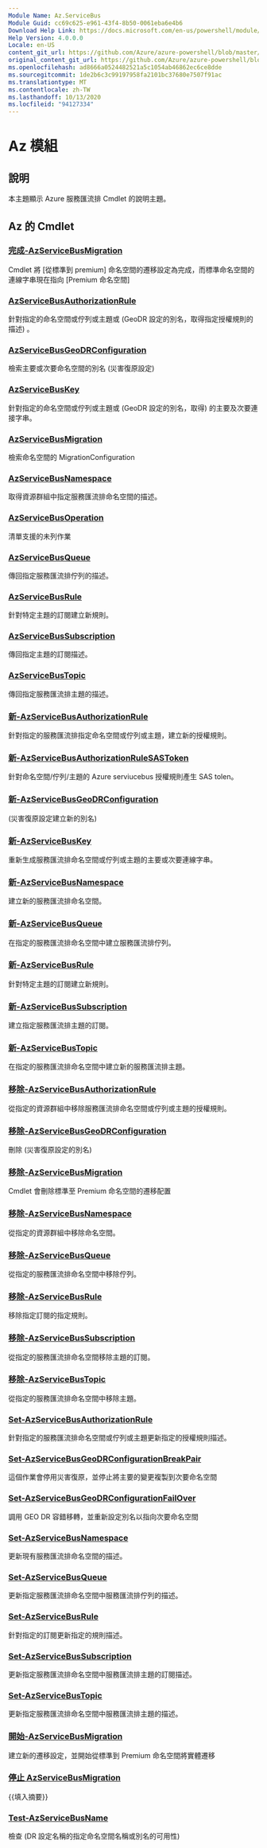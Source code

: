 ```yaml
---
Module Name: Az.ServiceBus
Module Guid: cc69c625-e961-43f4-8b50-0061eba6e4b6
Download Help Link: https://docs.microsoft.com/en-us/powershell/module/az.servicebus
Help Version: 4.0.0.0
Locale: en-US
content_git_url: https://github.com/Azure/azure-powershell/blob/master/src/ServiceBus/ServiceBus/help/Az.ServiceBus.md
original_content_git_url: https://github.com/Azure/azure-powershell/blob/master/src/ServiceBus/ServiceBus/help/Az.ServiceBus.md
ms.openlocfilehash: ad8666a0524482521a5c1054ab46862ec6ce8dde
ms.sourcegitcommit: 1de2b6c3c99197958fa2101bc37680e7507f91ac
ms.translationtype: MT
ms.contentlocale: zh-TW
ms.lasthandoff: 10/13/2020
ms.locfileid: "94127334"
---
```

# Az 模組
## 說明
本主題顯示 Azure 服務匯流排 Cmdlet 的說明主題。

## Az 的 Cmdlet
### [完成-AzServiceBusMigration](Complete-AzServiceBusMigration.md)
Cmdlet 將 [從標準到 premium] 命名空間的遷移設定為完成，而標準命名空間的連線字串現在指向 [Premium 命名空間]

### [AzServiceBusAuthorizationRule](Get-AzServiceBusAuthorizationRule.md)
針對指定的命名空間或佇列或主題或 (GeoDR 設定的別名，取得指定授權規則的描述) 。 

### [AzServiceBusGeoDRConfiguration](Get-AzServiceBusGeoDRConfiguration.md)
檢索主要或次要命名空間的別名 (災害復原設定) 

### [AzServiceBusKey](Get-AzServiceBusKey.md)
針對指定的命名空間或佇列或主題或 (GeoDR 設定的別名，取得) 的主要及次要連接字串。

### [AzServiceBusMigration](Get-AzServiceBusMigration.md)
檢索命名空間的 MigrationConfiguration

### [AzServiceBusNamespace](Get-AzServiceBusNamespace.md)
取得資源群組中指定服務匯流排命名空間的描述。

### [AzServiceBusOperation](Get-AzServiceBusOperation.md)
清單支援的未列作業

### [AzServiceBusQueue](Get-AzServiceBusQueue.md)
傳回指定服務匯流排佇列的描述。

### [AzServiceBusRule](Get-AzServiceBusRule.md)
針對特定主題的訂閱建立新規則。 

### [AzServiceBusSubscription](Get-AzServiceBusSubscription.md)
傳回指定主題的訂閱描述。

### [AzServiceBusTopic](Get-AzServiceBusTopic.md)
傳回指定服務匯流排主題的描述。

### [新-AzServiceBusAuthorizationRule](New-AzServiceBusAuthorizationRule.md)
針對指定的服務匯流排指定命名空間或佇列或主題，建立新的授權規則。

### [新-AzServiceBusAuthorizationRuleSASToken](New-AzServiceBusAuthorizationRuleSASToken.md)
針對命名空間/佇列/主題的 Azure serviucebus 授權規則產生 SAS tolen。 

### [新-AzServiceBusGeoDRConfiguration](New-AzServiceBusGeoDRConfiguration.md)
 (災害復原設定建立新的別名) 

### [新-AzServiceBusKey](New-AzServiceBusKey.md)
重新生成服務匯流排命名空間或佇列或主題的主要或次要連線字串。

### [新-AzServiceBusNamespace](New-AzServiceBusNamespace.md)
建立新的服務匯流排命名空間。

### [新-AzServiceBusQueue](New-AzServiceBusQueue.md)
在指定的服務匯流排命名空間中建立服務匯流排佇列。

### [新-AzServiceBusRule](New-AzServiceBusRule.md)
針對特定主題的訂閱建立新規則。 

### [新-AzServiceBusSubscription](New-AzServiceBusSubscription.md)
建立指定服務匯流排主題的訂閱。

### [新-AzServiceBusTopic](New-AzServiceBusTopic.md)
在指定的服務匯流排命名空間中建立新的服務匯流排主題。

### [移除-AzServiceBusAuthorizationRule](Remove-AzServiceBusAuthorizationRule.md)
從指定的資源群組中移除服務匯流排命名空間或佇列或主題的授權規則。

### [移除-AzServiceBusGeoDRConfiguration](Remove-AzServiceBusGeoDRConfiguration.md)
刪除 (災害復原設定的別名) 

### [移除-AzServiceBusMigration](Remove-AzServiceBusMigration.md)
Cmdlet 會刪除標準至 Premium 命名空間的遷移配置

### [移除-AzServiceBusNamespace](Remove-AzServiceBusNamespace.md)
從指定的資源群組中移除命名空間。 

### [移除-AzServiceBusQueue](Remove-AzServiceBusQueue.md)
從指定的服務匯流排命名空間中移除佇列。

### [移除-AzServiceBusRule](Remove-AzServiceBusRule.md)
移除指定訂閱的指定規則。

### [移除-AzServiceBusSubscription](Remove-AzServiceBusSubscription.md)
從指定的服務匯流排命名空間移除主題的訂閱。

### [移除-AzServiceBusTopic](Remove-AzServiceBusTopic.md)
從指定的服務匯流排命名空間中移除主題。

### [Set-AzServiceBusAuthorizationRule](Set-AzServiceBusAuthorizationRule.md)
針對指定的服務匯流排命名空間或佇列或主題更新指定的授權規則描述。

### [Set-AzServiceBusGeoDRConfigurationBreakPair](Set-AzServiceBusGeoDRConfigurationBreakPair.md)
這個作業會停用災害復原，並停止將主要的變更複製到次要命名空間

### [Set-AzServiceBusGeoDRConfigurationFailOver](Set-AzServiceBusGeoDRConfigurationFailOver.md)
調用 GEO DR 容錯移轉，並重新設定別名以指向次要命名空間

### [Set-AzServiceBusNamespace](Set-AzServiceBusNamespace.md)
更新現有服務匯流排命名空間的描述。

### [Set-AzServiceBusQueue](Set-AzServiceBusQueue.md)
更新指定服務匯流排命名空間中服務匯流排佇列的描述。

### [Set-AzServiceBusRule](Set-AzServiceBusRule.md)
針對指定的訂閱更新指定的規則描述。

### [Set-AzServiceBusSubscription](Set-AzServiceBusSubscription.md)
更新指定服務匯流排命名空間中服務匯流排主題的訂閱描述。

### [Set-AzServiceBusTopic](Set-AzServiceBusTopic.md)
更新指定服務匯流排命名空間中服務匯流排主題的描述。

### [開始-AzServiceBusMigration](Start-AzServiceBusMigration.md)
建立新的遷移設定，並開始從標準到 Premium 命名空間將實體遷移

### [停止 AzServiceBusMigration](Stop-AzServiceBusMigration.md)
{{填入摘要}}

### [Test-AzServiceBusName](Test-AzServiceBusName.md)
檢查 (DR 設定名稱的指定命名空間名稱或別名的可用性)  

